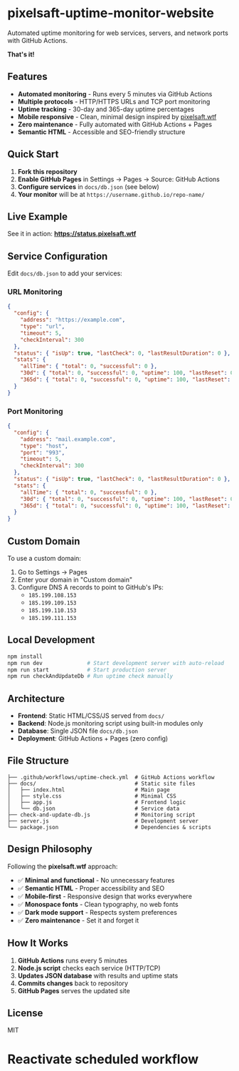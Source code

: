 # pixelsaft-uptime-monitor-website

Automated uptime monitoring for web services, servers, and network ports with GitHub Actions.

**That's it!**

## Features

- **Automated monitoring** - Runs every 5 minutes via GitHub Actions
- **Multiple protocols** - HTTP/HTTPS URLs and TCP port monitoring
- **Uptime tracking** - 30-day and 365-day uptime percentages
- **Mobile responsive** - Clean, minimal design inspired by [pixelsaft.wtf](https://pixelsaft.wtf/)
- **Zero maintenance** - Fully automated with GitHub Actions + Pages
- **Semantic HTML** - Accessible and SEO-friendly structure

## Quick Start

1. **Fork this repository**
2. **Enable GitHub Pages** in Settings → Pages → Source: GitHub Actions
3. **Configure services** in `docs/db.json` (see below)
4. **Your monitor** will be at `https://username.github.io/repo-name/`

## Live Example

See it in action: **https://status.pixelsaft.wtf**

## Service Configuration

Edit `docs/db.json` to add your services:

### URL Monitoring

```json
{
  "config": {
    "address": "https://example.com",
    "type": "url",
    "timeout": 5,
    "checkInterval": 300
  },
  "status": { "isUp": true, "lastCheck": 0, "lastResultDuration": 0 },
  "stats": {
    "allTime": { "total": 0, "successful": 0 },
    "30d": { "total": 0, "successful": 0, "uptime": 100, "lastReset": 0 },
    "365d": { "total": 0, "successful": 0, "uptime": 100, "lastReset": 0 }
  }
}
```

### Port Monitoring

```json
{
  "config": {
    "address": "mail.example.com",
    "type": "host",
    "port": "993",
    "timeout": 5,
    "checkInterval": 300
  },
  "status": { "isUp": true, "lastCheck": 0, "lastResultDuration": 0 },
  "stats": {
    "allTime": { "total": 0, "successful": 0 },
    "30d": { "total": 0, "successful": 0, "uptime": 100, "lastReset": 0 },
    "365d": { "total": 0, "successful": 0, "uptime": 100, "lastReset": 0 }
  }
}
```

## Custom Domain

To use a custom domain:
1. Go to Settings → Pages
2. Enter your domain in "Custom domain"
3. Configure DNS A records to point to GitHub's IPs:
   - `185.199.108.153`
   - `185.199.109.153`
   - `185.199.110.153`  
   - `185.199.111.153`

## Local Development

```bash
npm install
npm run dev              # Start development server with auto-reload
npm run start            # Start production server
npm run checkAndUpdateDb # Run uptime check manually
```

## Architecture

- **Frontend**: Static HTML/CSS/JS served from `docs/`
- **Backend**: Node.js monitoring script using built-in modules only
- **Database**: Single JSON file `docs/db.json`
- **Deployment**: GitHub Actions + Pages (zero config)

## File Structure

```
├── .github/workflows/uptime-check.yml  # GitHub Actions workflow
├── docs/                               # Static site files
│   ├── index.html                      # Main page
│   ├── style.css                       # Minimal CSS
│   ├── app.js                          # Frontend logic
│   └── db.json                         # Service data
├── check-and-update-db.js              # Monitoring script
├── server.js                           # Development server
└── package.json                        # Dependencies & scripts
```

## Design Philosophy

Following the **pixelsaft.wtf** approach:

- ✅ **Minimal and functional** - No unnecessary features
- ✅ **Semantic HTML** - Proper accessibility and SEO
- ✅ **Mobile-first** - Responsive design that works everywhere
- ✅ **Monospace fonts** - Clean typography, no web fonts
- ✅ **Dark mode support** - Respects system preferences
- ✅ **Zero maintenance** - Set it and forget it

## How It Works

1. **GitHub Actions** runs every 5 minutes
2. **Node.js script** checks each service (HTTP/TCP)
3. **Updates JSON database** with results and uptime stats
4. **Commits changes** back to repository
5. **GitHub Pages** serves the updated site

## License

MIT
# Reactivate scheduled workflow
